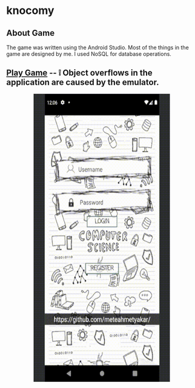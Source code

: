 # knocomy

## About Game
The game was written using the Android Studio. Most of the things in the game are designed by me. I used NoSQL for database operations.


## [Play Game](https://meteahmetyakar.github.io/#knocomy) -- :grey_exclamation: Object overflows in the application are caused by the emulator.

<p align="center">
  <img src="https://github.com/meteahmetyakar/knocomy/blob/main/gameplay.gif" width="360" height="760" /> 
</p>


